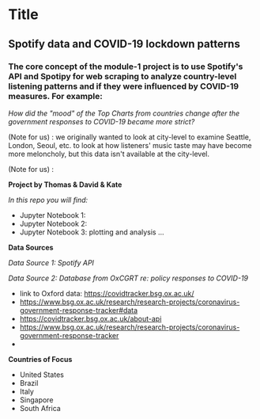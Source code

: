 # Title 

## Spotify data and COVID-19 lockdown patterns

### The core concept of the module-1 project is to use Spotify's API and Spotipy for web scraping to analyze country-level listening patterns and if they were influenced by COVID-19 measures. For example:
*How did the "mood" of the Top Charts from countries change after the government responses to COVID-19 became more strict?*
 
(Note for us) : we originally wanted to look at city-level to examine Seattle, London, Seoul, etc. to look at how listeners' music taste may have become more meloncholy, but this data isn't available at the city-level. 
 
(Note for us) : 

**Project by Thomas & David & Kate** 

*In this repo you will find:*
 * Jupyter Notebook 1:
 * Jupyter Notebook 2:
 * Jupyter Notebook 3: plotting and analysis
 ...
 
**Data Sources**

*Data Source 1: Spotify API*

*Data Source 2: Database from OxCGRT re: policy responses to COVID-19*
 * link to Oxford data: https://covidtracker.bsg.ox.ac.uk/
 * https://www.bsg.ox.ac.uk/research/research-projects/coronavirus-government-response-tracker#data
 * https://covidtracker.bsg.ox.ac.uk/about-api
 * https://www.bsg.ox.ac.uk/research/research-projects/coronavirus-government-response-tracker
 * 

**Countries of Focus**

* United States
* Brazil
* Italy
* Singapore
* South Africa
